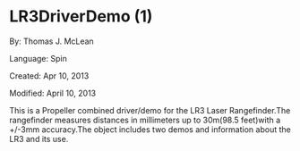 # LR3DriverDemo (1)

By: Thomas J. McLean

Language: Spin

Created: Apr 10, 2013

Modified: April 10, 2013

This is a Propeller combined driver/demo for the LR3 Laser Rangefinder.The rangefinder measures distances in millimeters up to 30m(98.5 feet)with a +/-3mm accuracy.The object includes two demos and information about the LR3 and its use.
